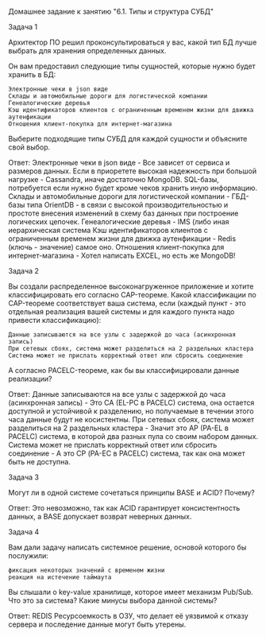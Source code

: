 Домашнее задание к занятию "6.1. Типы и структура СУБД"

Задача 1

Архитектор ПО решил проконсультироваться у вас, какой тип БД лучше выбрать для хранения определенных данных.

Он вам предоставил следующие типы сущностей, которые нужно будет хранить в БД:

    Электронные чеки в json виде
    Склады и автомобильные дороги для логистической компании
    Генеалогические деревья
    Кэш идентификаторов клиентов с ограниченным временем жизни для движка аутенфикации
    Отношения клиент-покупка для интернет-магазина

Выберите подходящие типы СУБД для каждой сущности и объясните свой выбор.


Ответ:
Электронные чеки в json виде - Все зависет от сервиса и размеров данных. Если в приоретете высокая надежность при большой нагрузке - Cassandra, иначе достаточно  MongoDB. SQL-базы, потребуется если нужно будет кроме чеков хранить иную информацию.
Склады и автомобильные дороги для логистической компании - ГБД-базы типа OrientDB - в связи с высокой производительностью и простоте внесения изменений в схему баз данных при построение логических цепочек.
Генеалогические деревья - IMS (либо иная иерархическая система
Кэш идентификаторов клиентов с ограниченным временем жизни для движка аутенфикации - Redis (ключь - значение) самое оно.
Отношения клиент-покупка для интернет-магазина - Хотел написать EXCEL, но есть же MongoDB!



Задача 2

Вы создали распределенное высоконагруженное приложение и хотите классифицировать его согласно CAP-теореме. Какой классификации по CAP-теореме соответствует ваша система, если (каждый пункт - это отдельная реализация вашей системы и для каждого пункта надо привести классификацию):

    Данные записываются на все узлы с задержкой до часа (асинхронная запись)
    При сетевых сбоях, система может разделиться на 2 раздельных кластера
    Система может не прислать корректный ответ или сбросить соединение

А согласно PACELC-теореме, как бы вы классифицировали данные реализации?

Ответ:
Данные записываются на все узлы с задержкой до часа (асинхронная запись) - Это CA (EL-PC в PACELC) система, она остается доступной и устойчивой к разделению, но получаемые в течении этого часа данные будут не косистентны.
При сетевых сбоях, система может разделиться на 2 раздельных кластера - Значит это AP (PA-EL в PACELC) система, в которой два разных пула со своим набором данных.
Система может не прислать корректный ответ или сбросить соединение - А это CР (PA-EC в PACELC) система, так как она может быть не доступна.

Задача 3

Могут ли в одной системе сочетаться принципы BASE и ACID? Почему?

Ответ:
Это невозможно, так как ACID гарантирует консистентность данных, а BASE допускает возврат неверных данных.

Задача 4

Вам дали задачу написать системное решение, основой которого бы послужили:

    фиксация некоторых значений с временем жизни
    реакция на истечение таймаута

Вы слышали о key-value хранилище, которое имеет механизм Pub/Sub. Что это за система? Какие минусы выбора данной системы?

Ответ: REDIS
Ресурсоемкость в ОЗУ, что делает её уязвимой к отказу сервера и последение данные могут быть утерены.
